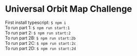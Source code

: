 # Universal Orbit Map Challenge

First install typescript: ```$ npm i```
<br>
To run part 1: ```$ npm run start:1```
<br>
To run part 2: ```$ npm run start:2```
<br>
To run part 2B: ```$ npm run start:2b```
<br>
To run part 2C: ```$ npm run start:2c```
<br>
To run part 2D: ```$ npm run start:2d```